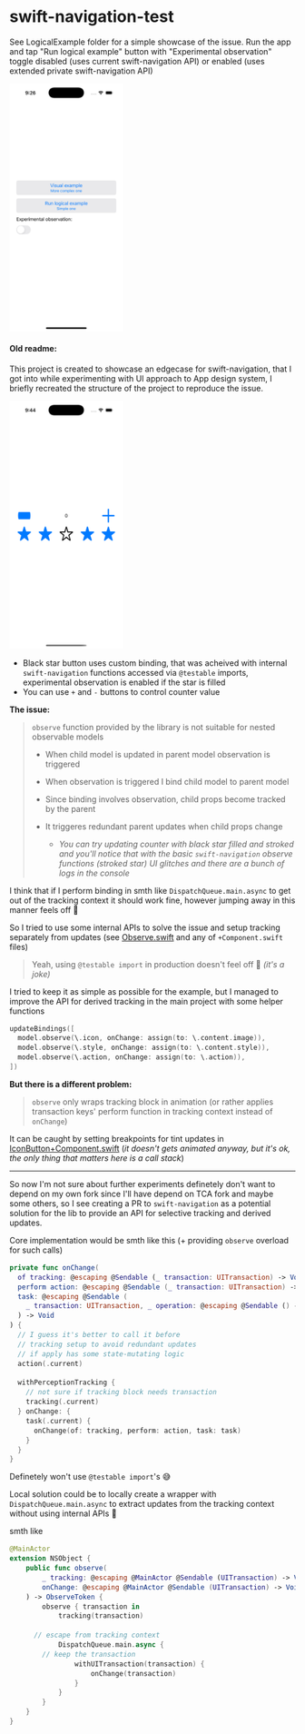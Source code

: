 # swift-navigation-test

See LogicalExample folder for a simple showcase of the issue. Run the app and tap "Run logical example" button with "Experimental observation" toggle disabled (uses current swift-navigation API) or enabled (uses extended private swift-navigation API)

<img src="./.media/screenshot2.png" width=200/>

#### Old readme:

This project is created to showcase an edgecase for swift-navigation, that I got into while experimenting with UI approach to App design system, I briefly recreated the structure of the project to reproduce the issue.

<img src="./.media/screenshot.png" width=200/>

- Black star button uses custom binding, that was acheived with internal `swift-navigation` functions accessed via `@testable` imports, experimental observation is enabled if the star is filled
- You can use `+` and `-` buttons to control counter value



**The issue:**

> `observe` function provided by the library is not suitable for nested observable models
>
> - When child model is updated in parent model observation is triggered
>
> - When observation is triggered I bind child model to parent model
>
> - Since binding involves observation, child props become tracked by the parent
>
> - It triggeres redundant parent updates when child props change
>   - _You can try updating counter with black star filled and stroked and you'll notice that with the basic `swift-navigation` observe functions (stroked star) UI glitches and there are a bunch of logs in the console_
>

I think that if I perform binding in smth like `DispatchQueue.main.async` to get out of the tracking context it should work fine, however jumping away in this manner feels off 🌚

So I tried to use some internal APIs to solve the issue and setup tracking separately from updates (see [Observe.swift](./swift-navigation-test/PrivateAPIs/Observe.swift) and any of `+Component.swift` files)

> Yeah, using `@testable import` in production doesn't feel off 🗿 _(it's a joke)_

I tried to keep it as simple as possible for the example, but I managed to improve the API for derived tracking in the main project with some helper functions

```swift
updateBindings([
  model.observe(\.icon, onChange: assign(to: \.content.image)),
  model.observe(\.style, onChange: assign(to: \.content.style)),
  model.observe(\.action, onChange: assign(to: \.action)),
])
```

**But there is a different problem:**

> `observe` only wraps tracking block in animation (or rather applies transaction keys' perform function in tracking context instead of `onChange`)

It can be caught by setting breakpoints for tint updates in [IconButton+Component.swift](./swift-navigation-test/UIComponents/IconButton/IconButton+Component.swift) (_it doesn't gets animated anyway, but it's ok, the only thing that matters here is a call stack_)



----

So now I'm not sure about further experiments definetely don't want to depend on my own fork since I'll have depend on TCA fork and maybe some others, so I see creating a PR to `swift-navigation` as a potential solution for the lib to provide an API for selective tracking and derived updates.

Core implementation would be smth like this (+ providing `observe` overload for such calls)

```swift
private func onChange(
  of tracking: @escaping @Sendable (_ transaction: UITransaction) -> Void,
  perform action: @escaping @Sendable (_ transaction: UITransaction) -> Void,
  task: @escaping @Sendable (
    _ transaction: UITransaction, _ operation: @escaping @Sendable () -> Void
  ) -> Void
) {
  // I guess it's better to call it before
  // tracking setup to avoid redundant updates
  // if apply has some state-mutating logic
  action(.current)
  
  withPerceptionTracking {
    // not sure if tracking block needs transaction
    tracking(.current)
  } onChange: {
    task(.current) {
      onChange(of: tracking, perform: action, task: task)
    }
  }
}
```

Definetely won't use `@testable import`'s 😅 

Local solution could be to locally create a wrapper with `DispatchQueue.main.async` to extract updates from the tracking context without using internal APIs 🤔

smth like

```swift
@MainActor
extension NSObject {
	public func observe(
		_ tracking: @escaping @MainActor @Sendable (UITransaction) -> Void,
		onChange: @escaping @MainActor @Sendable (UITransaction) -> Void
	) -> ObserveToken {
		observe { transaction in
			tracking(transaction)
      
      // escape from tracking context
			DispatchQueue.main.async {
        // keep the transaction
				withUITransaction(transaction) {
					onChange(transaction)
				}
			}
		}
	}
}
```